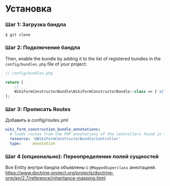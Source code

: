 Установка 
============

### Шаг 1: Загрузка бандла

```console
$ git clone
```

### Шаг 2: Подключение бандла

Then, enable the bundle by adding it to the list of registered bundles
in the `config/bundles.php` file of your project:

```php
// config/bundles.php

return [
    // ...
    WikiFormConstructorBundle\WikiFormConstructorBundle::class => ['all' => true],
];
```

### Шаг 3: Прописать Routes

Добавить в config/routes.yml

```yaml
wiki_form_construction_bundle_annotations:
  # loads routes from the PHP annotations of the controllers found in that directory
  resource: '@WikiFormConstructorBundle/Controller'
  type:     annotation
```

### Шаг 4 (опционально): Переопределение полей сущностей

Все Entity внутри бандла объявлены c `@MappedSuperclass` аннотацией.   
https://www.doctrine-project.org/projects/doctrine-orm/en/2.7/reference/inheritance-mapping.html